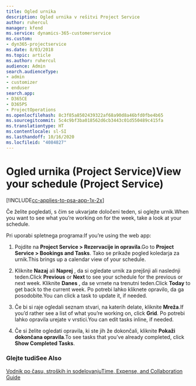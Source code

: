 ```yaml
---
title: Ogled urnika
description: Ogled urnika v rešitvi Project Service
author: ruhercul
manager: kfend
ms.service: dynamics-365-customerservice
ms.custom:
- dyn365-projectservice
ms.date: 8/03/2018
ms.topic: article
ms.author: ruhercul
audience: Admin
search.audienceType:
- admin
- customizer
- enduser
search.app:
- D365CE
- D365PS
- ProjectOperations
ms.openlocfilehash: 8c3f85a8502439322af68a90d8a46bfd0fbe4b65
ms.sourcegitcommit: 5c4c9bf3ba018562d6cb3443c01d550489c415fa
ms.translationtype: HT
ms.contentlocale: sl-SI
ms.lasthandoff: 10/16/2020
ms.locfileid: "4084827"
---
```

# <a name="view-your-schedule-project-service"></a><span data-ttu-id="cea52-103">Ogled urnika (Project Service)</span><span class="sxs-lookup"><span data-stu-id="cea52-103">View your schedule (Project Service)</span></span>

[!INCLUDE[cc-applies-to-psa-app-1x-2x](../includes/cc-applies-to-psa-app-1x-2x.md)]

<span data-ttu-id="cea52-104">Če želite pogledati, s čim se ukvarjate določeni teden, si oglejte urnik.</span><span class="sxs-lookup"><span data-stu-id="cea52-104">When you want to see what you’re working on for the week, take a look at your schedule.</span></span>  
  
 <span data-ttu-id="cea52-105">Pri uporabi spletnega programa:</span><span class="sxs-lookup"><span data-stu-id="cea52-105">If you’re using the web app:</span></span>  
  
1.  <span data-ttu-id="cea52-106">Pojdite na **Project Service > Rezervacije in opravila**.</span><span class="sxs-lookup"><span data-stu-id="cea52-106">Go to **Project Service > Bookings and Tasks**.</span></span> <span data-ttu-id="cea52-107">Tako se prikaže pogled koledarja za urnik.</span><span class="sxs-lookup"><span data-stu-id="cea52-107">This brings up a calendar view of your schedule.</span></span>  
  
2.  <span data-ttu-id="cea52-108">Kliknite **Nazaj** ali **Naprej** , da si ogledate urnik za prejšnji ali naslednji teden.</span><span class="sxs-lookup"><span data-stu-id="cea52-108">Click **Previous** or **Next** to see your schedule for the previous or next week.</span></span> <span data-ttu-id="cea52-109">Kliknite **Danes** , da se vrnete na trenutni teden.</span><span class="sxs-lookup"><span data-stu-id="cea52-109">Click **Today** to get back to the current week.</span></span> <span data-ttu-id="cea52-110">Po potrebi lahko kliknete opravilo, da ga posodobite.</span><span class="sxs-lookup"><span data-stu-id="cea52-110">You can click a task to update it, if needed.</span></span>  
  
3.  <span data-ttu-id="cea52-111">Če bi si raje ogledali seznam stvari, na katerih delate, kliknite **Mreža**.</span><span class="sxs-lookup"><span data-stu-id="cea52-111">If you’d rather see a list of what you’re working on, click **Grid**.</span></span> <span data-ttu-id="cea52-112">Po potrebi lahko opravila urejate v vrstici.</span><span class="sxs-lookup"><span data-stu-id="cea52-112">You can edit tasks inline, if needed.</span></span>  
  
4.  <span data-ttu-id="cea52-113">Če si želite ogledati opravila, ki ste jih že dokončali, kliknite **Pokaži dokončana opravila**.</span><span class="sxs-lookup"><span data-stu-id="cea52-113">To see tasks that you’ve already completed, click **Show Completed Tasks**.</span></span>  
  
### <a name="see-also"></a><span data-ttu-id="cea52-114">Glejte tudi</span><span class="sxs-lookup"><span data-stu-id="cea52-114">See Also</span></span>  
 [<span data-ttu-id="cea52-115">Vodnik po času, stroških in sodelovanju</span><span class="sxs-lookup"><span data-stu-id="cea52-115">Time, Expense, and Collaboration Guide</span></span>](../psa/time-expense-collaboration-guide.md)
